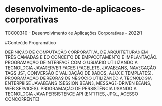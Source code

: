 # desenvolvimento-de-aplicacoes-corporativas
TCC00340 - Desenvolvimento de Aplicações Corporativas - 2022/1

#Conteúdo Programático

DEFINIÇÃO DE COMPUTAÇÃO CORPORATIVA, DE ARQUITETURAS EM TRÊS CAMADAS E DO CONCEITO DE EMPACOTAMENTO E IMPLANTAÇÃO. 
PROGRAMAÇÃO DE INTERFACE COM O USUÁRIO UTILIZANDO A TECNOLOGIA JAVASERVER FACES (FACELETS, JAVABEANS, NAVEGAÇÃO TAGS JSF, CONVERSÃO E VALIDAÇÃO DE DADOS, AJAX E TEMPLATES). 
PROGRAMAÇÃO DE REGRAS DE NEGÓCIO UTILIZANDO A TECNOLOGIA ENTERPRISE JAVABEANS (SESSION BEANS, MESSAGE-DRIVEN BEANS, WEB SERVICES). 
PROGRAMAÇÃO DE PERSISTÊNCIA USANDO A TECNOLOGIA JAVA PERSISTENCE API (ENTITIES, JPQL, ACESSO CONCORRENTE)
